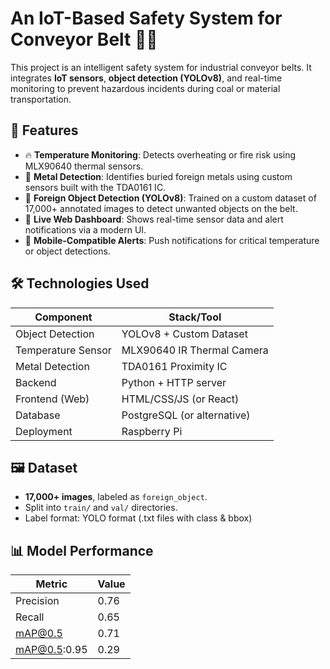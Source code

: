 # An IoT-Based Safety System for Conveyor Belt 🔧🔥

This project is an intelligent safety system for industrial conveyor belts. It integrates **IoT sensors**, **object detection (YOLOv8)**, and real-time monitoring to prevent hazardous incidents during coal or material transportation.

## 🚀 Features

- 🔥 **Temperature Monitoring**: Detects overheating or fire risk using MLX90640 thermal sensors.
- 🧲 **Metal Detection**: Identifies buried foreign metals using custom sensors built with the TDA0161 IC.
- 🧠 **Foreign Object Detection (YOLOv8)**: Trained on a custom dataset of 17,000+ annotated images to detect unwanted objects on the belt.
- 📶 **Live Web Dashboard**: Shows real-time sensor data and alert notifications via a modern UI.
- 📱 **Mobile-Compatible Alerts**: Push notifications for critical temperature or object detections.

## 🛠️ Technologies Used

| Component          | Stack/Tool                  |
|-------------------|-----------------------------|
| Object Detection   | YOLOv8 + Custom Dataset      |
| Temperature Sensor | MLX90640 IR Thermal Camera   |
| Metal Detection    | TDA0161 Proximity IC         |
| Backend            | Python + HTTP server         |
| Frontend (Web)     | HTML/CSS/JS (or React)       |
| Database           | PostgreSQL (or alternative)  |
| Deployment         | Raspberry Pi                 |



## 🖼️ Dataset

- **17,000+ images**, labeled as `foreign_object`.
- Split into `train/` and `val/` directories.
- Label format: YOLO format (.txt files with class & bbox)

## 📊 Model Performance
| Metric         | Value |
|----------------|-------|
| Precision      | 0.76  |
| Recall         | 0.65  |
| mAP@0.5        | 0.71  |
| mAP@0.5:0.95   | 0.29  |


